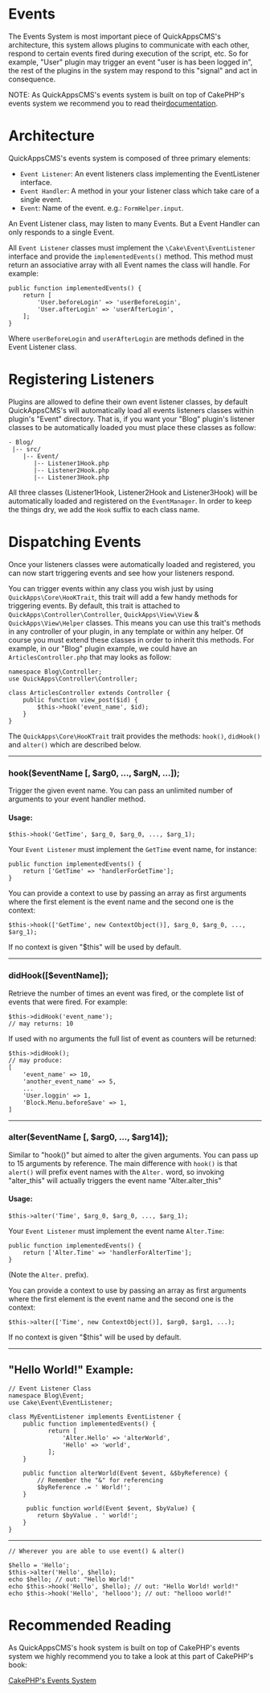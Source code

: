 Events
======

The Events System is most important piece of QuickAppsCMS's architecture, this
system allows plugins to communicate with each other, respond to certain events
fired during execution of the script, etc. So for example, "User" plugin may
trigger an event "user is has been logged in", the rest of the plugins in the
system may respond to this "signal" and act in consequence.

NOTE: As QuickAppsCMS's events system is built on top of CakePHP's events system
we recommend you to read their[documentation](http://book.cakephp.org/3.0/en/core-libraries/events.html).


Architecture
============

QuickAppsCMS's events system is composed of three primary elements:

- `Event Listener`: An event listeners class implementing the EventListener
   interface.
- `Event Handler`: A method in your your listener class which take care of a
   single event.
- `Event`: Name of the event. e.g.: `FormHelper.input`.

An Event Listener class, may listen to many Events. But a Event Handler can only
responds to a single Event.

All `Event Listener` classes must implement the `\Cake\Event\EventListener`
interface and provide the `implementedEvents()` method. This method must return
an associative array with all Event names the class will handle. For example:

    public function implementedEvents() {
        return [
            'User.beforeLogin' => 'userBeforeLogin',
            'User.afterLogin' => 'userAfterLogin',
        ];
    }

Where `userBeforeLogin` and `userAfterLogin` are methods defined in the Event
Listener class.


Registering Listeners
=====================

Plugins are allowed to define their own event listener classes, by default
QuickAppsCMS's will automatically load all events listeners classes within
plugin's "Event" directory. That is, if you want your "Blog" plugin's listener
classes to be automatically loaded you must place these classes as follow:

    - Blog/
     |-- src/
        |-- Event/
           |-- Listener1Hook.php
           |-- Listener2Hook.php
           |-- Listener3Hook.php

All three classes (Listener1Hook, Listener2Hook and Listener3Hook) will be
automatically loaded and registered on the `EventManager`. In order to keep the
things dry, we add the `Hook` suffix to each class name.


Dispatching Events
==================

Once your listeners classes were automatically loaded and registered, you can now
start triggering events and see how your listeners respond.

You can trigger events within any class you wish just by using
`QuickApps\Core\HooKTrait`, this trait will add a few handy methods for triggering
events. By default, this trait is attached to  `QuickApps\Controller\Controller`,
`QuickApps\View\View` & `QuickApps\View\Helper` classes. This means you can use
this trait's methods in any controller of your plugin, in any template or within
any helper. Of course you must extend these classes in order to inherit this
methods. For example, in our "Blog" plugin example, we could have an
`ArticlesController.php` that may looks as follow:

    namespace Blog\Controller;
    use QuickApps\Controller\Controller;

    class ArticlesController extends Controller {
        public function view_post($id) {
            $this->hook('event_name', $id);
        }
    }

The `QuickApps\Core\HooKTrait` trait provides the methods: `hook()`, `didHook()`
and `alter()` which are described below.

---

### hook($eventName [, $arg0, ..., $argN, ...]);

Trigger the given event name. You can pass an unlimited number of arguments to
your event handler method.

#### Usage:

    $this->hook('GetTime', $arg_0, $arg_0, ..., $arg_1);

Your `Event Listener` must implement the `GetTime` event name, for instance:

    public function implementedEvents() {
        return ['GetTime' => 'handlerForGetTime'];
    }

You can provide a context to use by passing an array as first arguments where
the first element is the event name and the second one is the context:

    $this->hook(['GetTime', new ContextObject()], $arg_0, $arg_0, ..., $arg_1);

If no context is given "$this" will be used by default.

---

### didHook([$eventName]);

Retrieve the number of times an event was fired, or the complete list of events
that were fired. For example:

    $this->didHook('event_name');
    // may returns: 10

If used with no arguments the full list of event as counters will be returned:

    $this->didHook();
    // may produce:
    [
        'event_name' => 10,
        'another_event_name' => 5,
        ...
        'User.loggin' => 1,
        'Block.Menu.beforeSave' => 1,
    ]


---

### alter($eventName [, $arg0, ..., $arg14]);

Similar to "hook()" but aimed to alter the given arguments. You can pass up to
15 arguments by reference. The main difference with `hook()` is that `alert()`
will prefix event names with the `Alter.` word, so invoking "alter_this" will
actually triggers the event name "Alter.alter_this"

#### Usage:

    $this->alter('Time', $arg_0, $arg_0, ..., $arg_1);
 
Your `Event Listener` must implement the event name `Alter.Time`:

    public function implementedEvents() {
        return ['Alter.Time' => 'handlerForAlterTime'];
    }

(Note the `Alter.` prefix).

You can provide a context to use by passing an array as first arguments where
the first element is the event name and the second one is the context:

    $this->alter(['Time', new ContextObject()], $arg0, $arg1, ...);

If no context is given "$this" will be used by default.

---

## "Hello World!" Example:

    // Event Listener Class
    namespace Blog\Event;
    use Cake\Event\EventListener;

    class MyEventListener implements EventListener {
        public function implementedEvents() {
		       return [
		           'Alter.Hello' => 'alterWorld',
		           'Hello' => 'world',
		       ];
        }

        public function alterWorld(Event $event, &$byReference) {
            // Remember the "&" for referencing
            $byReference .= ' World!';
        }

         public function world(Event $event, $byValue) {
            return $byValue . ' world!';
        }
    }

***

    // Wherever you are able to use event() & alter()

    $hello = 'Hello';
    $this->alter('Hello', $hello);
    echo $hello; // out: "Hello World!"
    echo $this->hook('Hello', $hello); // out: "Hello World! world!"
    echo $this->hook('Hello', 'hellooo'); // out: "hellooo world!"


Recommended Reading
===================

As QuickAppsCMS's hook system is built on top of CakePHP's events system we
highly recommend you to take a look at this part of CakePHP's book:

[CakePHP's Events System](http://book.cakephp.org/3.0/en/core-libraries/events.html)